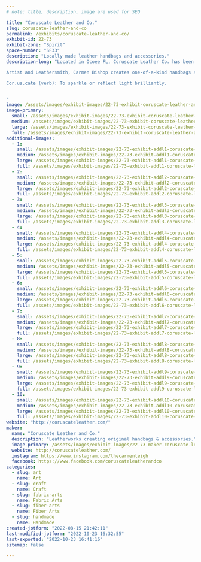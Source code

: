 ```yaml
---
# note: title, description, image are used for SEO

title: "Coruscate Leather and Co."
slug: coruscate-leather-and-co
permalink: /exhibits/coruscate-leather-and-co/
exhibit-id: 22-73
exhibit-zone: "Spirit"
space-number: "SF33"
description: "Locally made leather handbags and accessories."
description-long: "Located in Ocoee FL, Coruscate Leather Co. has been hand crafting fine leather goods since 2020.

Artist and Leathersmith, Carmen Bishop creates one-of-a-kind handbags and other essentials using genuine top-grain leather and other fine textiles - including Pendleton Wool, Waxed Canvas, and Kantha Fabric.

Cor.us.cate (verb): To sparkle or reflect light brilliantly.


"
image: /assets/images/exhibit-images/22-73-exhibit-coruscate-leather-and-co-collage-large.png
image-primary: 
  small: /assets/images/exhibit-images/22-73-exhibit-coruscate-leather-and-co-collage-small.png
  medium: /assets/images/exhibit-images/22-73-exhibit-coruscate-leather-and-co-collage-medium.png
  large: /assets/images/exhibit-images/22-73-exhibit-coruscate-leather-and-co-collage-large.png
  full: /assets/images/exhibit-images/22-73-exhibit-coruscate-leather-and-co-collage-full.png
additional-images: 
  - 1:
    small: /assets/images/exhibit-images/22-73-exhibit-addl1-coruscate-leather-and-co-bfbag-small.png
    medium: /assets/images/exhibit-images/22-73-exhibit-addl1-coruscate-leather-and-co-bfbag-medium.png
    large: /assets/images/exhibit-images/22-73-exhibit-addl1-coruscate-leather-and-co-bfbag-large.png
    full: /assets/images/exhibit-images/22-73-exhibit-addl1-coruscate-leather-and-co-bfbag-full.png
  - 2:
    small: /assets/images/exhibit-images/22-73-exhibit-addl2-coruscate-leather-and-co-bookbag-small.png
    medium: /assets/images/exhibit-images/22-73-exhibit-addl2-coruscate-leather-and-co-bookbag-medium.png
    large: /assets/images/exhibit-images/22-73-exhibit-addl2-coruscate-leather-and-co-bookbag-large.png
    full: /assets/images/exhibit-images/22-73-exhibit-addl2-coruscate-leather-and-co-bookbag-full.png
  - 3:
    small: /assets/images/exhibit-images/22-73-exhibit-addl3-coruscate-leather-and-co-bracelet1-small.png
    medium: /assets/images/exhibit-images/22-73-exhibit-addl3-coruscate-leather-and-co-bracelet1-medium.png
    large: /assets/images/exhibit-images/22-73-exhibit-addl3-coruscate-leather-and-co-bracelet1-large.png
    full: /assets/images/exhibit-images/22-73-exhibit-addl3-coruscate-leather-and-co-bracelet1-full.png
  - 4:
    small: /assets/images/exhibit-images/22-73-exhibit-addl4-coruscate-leather-and-co-hairhidecoinpurse-small.png
    medium: /assets/images/exhibit-images/22-73-exhibit-addl4-coruscate-leather-and-co-hairhidecoinpurse-medium.png
    large: /assets/images/exhibit-images/22-73-exhibit-addl4-coruscate-leather-and-co-hairhidecoinpurse-large.png
    full: /assets/images/exhibit-images/22-73-exhibit-addl4-coruscate-leather-and-co-hairhidecoinpurse-full.png
  - 5:
    small: /assets/images/exhibit-images/22-73-exhibit-addl5-coruscate-leather-and-co-keychain-small.png
    medium: /assets/images/exhibit-images/22-73-exhibit-addl5-coruscate-leather-and-co-keychain-medium.png
    large: /assets/images/exhibit-images/22-73-exhibit-addl5-coruscate-leather-and-co-keychain-large.png
    full: /assets/images/exhibit-images/22-73-exhibit-addl5-coruscate-leather-and-co-keychain-full.png
  - 6:
    small: /assets/images/exhibit-images/22-73-exhibit-addl6-coruscate-leather-and-co-leafbag-small.png
    medium: /assets/images/exhibit-images/22-73-exhibit-addl6-coruscate-leather-and-co-leafbag-medium.png
    large: /assets/images/exhibit-images/22-73-exhibit-addl6-coruscate-leather-and-co-leafbag-large.png
    full: /assets/images/exhibit-images/22-73-exhibit-addl6-coruscate-leather-and-co-leafbag-full.png
  - 7:
    small: /assets/images/exhibit-images/22-73-exhibit-addl7-coruscate-leather-and-co-mandalapouch-small.png
    medium: /assets/images/exhibit-images/22-73-exhibit-addl7-coruscate-leather-and-co-mandalapouch-medium.png
    large: /assets/images/exhibit-images/22-73-exhibit-addl7-coruscate-leather-and-co-mandalapouch-large.png
    full: /assets/images/exhibit-images/22-73-exhibit-addl7-coruscate-leather-and-co-mandalapouch-full.png
  - 8:
    small: /assets/images/exhibit-images/22-73-exhibit-addl8-coruscate-leather-and-co-mandalapouch2-small.png
    medium: /assets/images/exhibit-images/22-73-exhibit-addl8-coruscate-leather-and-co-mandalapouch2-medium.png
    large: /assets/images/exhibit-images/22-73-exhibit-addl8-coruscate-leather-and-co-mandalapouch2-large.png
    full: /assets/images/exhibit-images/22-73-exhibit-addl8-coruscate-leather-and-co-mandalapouch2-full.png
  - 9:
    small: /assets/images/exhibit-images/22-73-exhibit-addl9-coruscate-leather-and-co-mapbag-small.png
    medium: /assets/images/exhibit-images/22-73-exhibit-addl9-coruscate-leather-and-co-mapbag-medium.png
    large: /assets/images/exhibit-images/22-73-exhibit-addl9-coruscate-leather-and-co-mapbag-large.png
    full: /assets/images/exhibit-images/22-73-exhibit-addl9-coruscate-leather-and-co-mapbag-full.png
  - 10:
    small: /assets/images/exhibit-images/22-73-exhibit-addl10-coruscate-leather-and-co-pendleton-small.png
    medium: /assets/images/exhibit-images/22-73-exhibit-addl10-coruscate-leather-and-co-pendleton-medium.png
    large: /assets/images/exhibit-images/22-73-exhibit-addl10-coruscate-leather-and-co-pendleton-large.png
    full: /assets/images/exhibit-images/22-73-exhibit-addl10-coruscate-leather-and-co-pendleton-full.png
website: "http://coruscateleather.com/"
maker: 
  name: "Coruscate Leather and Co."
  description: "Leatherworks creating original handbags & accessories."
  image-primary: /assets/images/exhibit-images/22-73-maker-coruscate-leather-and-co-coruscatelogo-medium.png
  website: http://coruscateleather.com/
  instagram: https://www.instagram.com/thecarmenleigh
  facebook: https://www.facebook.com/coruscateleatherandco
categories: 
  - slug: art
    name: Art
  - slug: craft
    name: Craft
  - slug: fabric-arts
    name: Fabric Arts
  - slug: fiber-arts
    name: Fiber Arts
  - slug: handmade
    name: Handmade
created-jotform: "2022-08-15 21:42:11"
last-modified-jotform: "2022-10-23 16:32:55"
last-exported: "2022-10-23 16:41:16"
sitemap: false

---
```

